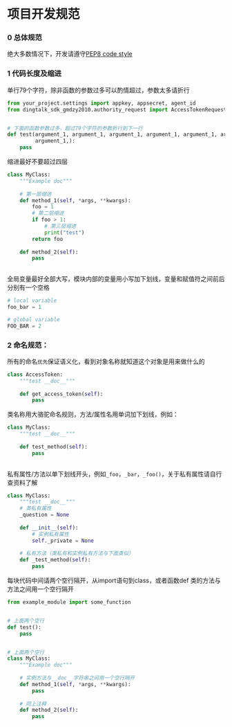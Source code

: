 # 项目开发规范
### 0 总体规范
绝大多数情况下，开发请遵守[PEP8 code style](https://www.python.org/dev/peps/pep-0008/)

### 1 代码长度及缩进
单行79个字符，除非函数的参数过多可以酌情超过，参数太多请折行
```python
from your_project.settings import appkey, appsecret, agent_id
from dingtalk_sdk_gmdzy2010.authority_request import AccessTokenRequest


# 下面的函数参数过多，超过79个字符的参数折行到下一行
def test(argument_1, argument_1, argument_1, argument_1, argument_1, argument_1,
         argument_1,):
    pass

```
缩进最好不要超过四层
```python
class MyClass:
    """Example doc"""
    
    # 第一层缩进
    def method_1(self, *args, **kwargs):
        foo = 1
        # 第二层缩进
        if foo > 1:
            # 第三层缩进
            print("test")
        return foo
    
    def method_2(self):
        pass
    
```
全局变量最好全部大写，模块内部的变量用小写加下划线，变量和赋值符之间前后分别有一个空格
```python
# local variable
foo_bar = 1

# global variable
FOO_BAR = 2
```

### 2 命名规范：
所有的命名`优先`保证语义化，看到对象名称就知道这个对象是用来做什么的
```python
class AccessToken:
    """test __doc__"""
    
    def get_access_token(self):
        pass
```

类名称用大骆驼命名规则，方法/属性名用单词加下划线，例如：
```python
class MyClass:
    """test __doc__"""
    
    def test_method(self):
        pass
        
```
私有属性/方法以单下划线开头，例如`_foo`，`_bar`，`_foo()`，关于私有属性请自行查资料了解
```python
class MyClass:
    """test __doc__"""
    # 类私有属性
    _question = None
    
    def __init__(self):
        # 实例私有属性
        self._private = None
    
    # 私有方法（类私有和实例私有方法与下面类似）
    def _test_method(self):
        pass
```

每块代码中间请两个空行隔开，从import语句到class，或者函数def
类的方法与方法之间用一个空行隔开
```python
from example_module import some_function


# 上面两个空行
def test():
    pass


# 上面两个空行
class MyClass:
    """Example doc"""
    
    # 实例方法与__doc__字符串之间用一个空行隔开
    def method_1(self, *args, **kwargs):
        pass
    
    # 同上注释
    def method_2(self):
        pass
```
